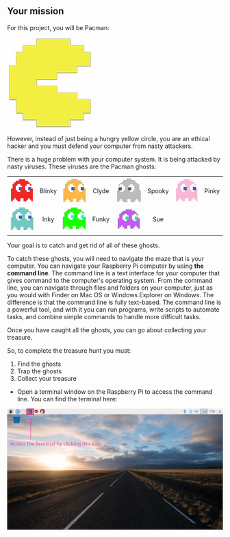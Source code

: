 ## Your mission

For this project, you will be Pacman:

![Pacman Image](images/pacmancharacter.png)

However, instead of just being a hungry yellow circle, you are an ethical hacker and you must defend your computer from nasty attackers.

There is a huge problem with your computer system. It is being attacked by nasty viruses. These viruses are the Pacman ghosts:

|                                              |           |                                              |           |                                              |           |                                              |           |
| :------------------------------------------: | :-------: | :------------------------------------------: | :-------: | :------------------------------------------: | :-------: | :------------------------------------------: | :-------: |
| ![Blinky Ghost](images/ghostblinky.png)      | Blinky    | ![Clyde Ghost](images/ghostclyde.png)        | Clyde     | ![Spooky Ghost](images/ghostspooky.png)      | Spooky    | ![Pinky Ghost](images/ghostpinky.png)        | Pinky     |
| ![Inky Ghost](images/ghostinky.png)          | Inky      | ![Funky Ghost](images/ghostfunky.png)        | Funky     | ![Sue Ghost](images/ghostsue.jpg)            | Sue       |
|                                              |

Your goal is to catch and get rid of all of these ghosts.

To catch these ghosts, you will need to navigate the maze that is your computer. You can navigate your Raspberry Pi computer by using **the command line**. The command line is a text interface for your computer that gives command to the computer's operating system. From the command line, you can navigate through files and folders on your computer, just as you would with Finder on Mac OS or Windows Explorer on Windows. The difference is that the command line is fully text-based. The command line is a powerful tool, and with it you can run programs, write scripts to automate tasks, and combine simple commands to handle more difficult tasks.

Once you have caught all the ghosts, you can go about collecting your treasure.

So, to complete the treasure hunt you must:

1. Find the ghosts
2. Trap the ghosts
3. Collect your treasure


+ Open a terminal window on the Raspberry Pi to access the command line. You can find the terminal here:

![Find Terminal](images/findterminal.png)
